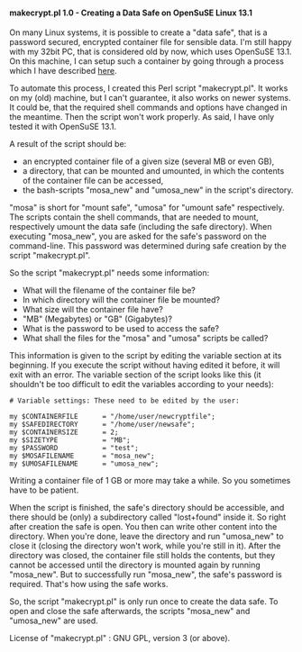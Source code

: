 #### makecrypt.pl 1.0 - Creating a Data Safe on OpenSuSE Linux 13.1

On many Linux systems, it is possible to create a "data safe", that is a password secured, encrypted container file for sensible data.
I'm still happy with my 32bit PC, that is considered old by now, which uses OpenSuSE 13.1.
On this machine, I can setup such a container by going through a process which I have described [here](https://hlubenow.lima-city.de/suse131.html#30).

To automate this process, I created this Perl script "makecrypt.pl".
It works on my (old) machine, but I can't guarantee, it also works on newer systems. It could be, that the required shell commands and options have changed in the meantime. Then the script won't work properly. As said, I have only tested it with OpenSuSE 13.1.

A result of the script should be:

- an encrypted container file of a given size (several MB or even GB),
- a directory, that can be mounted and umounted, in which the contents of the container file can be accessed,
- the bash-scripts "mosa_new" and "umosa_new" in the script's directory.

"mosa" is short for "mount safe", "umosa" for "umount safe" respectively.
The scripts contain the shell commands, that are needed to mount, respectively umount the data safe (including the safe directory).
When executing "mosa_new", you are asked for the safe's password on the command-line. This password was determined during safe creation by the script "makecrypt.pl".

So the script "makecrypt.pl" needs some information:

- What will the filename of the container file be?
- In which directory will the container file be mounted?
- What size will the container file have? 
- "MB" (Megabytes) or "GB" (Gigabytes)?
- What is the password to be used to access the safe?
- What shall the files for the "mosa" and "umosa" scripts be called?

This information is given to the script by editing the variable section at its beginning. If you execute the script without having edited it before, it will exit with an error. 
The variable section of the script looks like this (it shouldn't be too difficult to edit the variables according to your needs):

```
# Variable settings: These need to be edited by the user:

my $CONTAINERFILE      = "/home/user/newcryptfile";
my $SAFEDIRECTORY      = "/home/user/newsafe";
my $CONTAINERSIZE      = 2;
my $SIZETYPE           = "MB";
my $PASSWORD           = "test";
my $MOSAFILENAME       = "mosa_new";
my $UMOSAFILENAME      = "umosa_new";
```

Writing a container file of 1 GB or more may take a while. So you sometimes have to be patient.

When the script is finished, the safe's directory should be accessible, and there should be (only) a subdirectory called "lost+found" inside it. So right after creation the safe is open. You then can write other content into the directory. When you're done, leave the directory and run "umosa_new" to close it (closing the directory won't work, while you're still in it). After the directory was closed, the container file still holds the contents, but they cannot be accessed until the directory is mounted again by running "mosa_new". But to successfully run "mosa_new", the safe's password is required. That's how using the safe works.

So, the script "makecrypt.pl" is only run once to create the data safe. To open and close the safe afterwards, the scripts "mosa_new" and "umosa_new" are used. 

License of "makecrypt.pl" : GNU GPL, version 3 (or above). 

